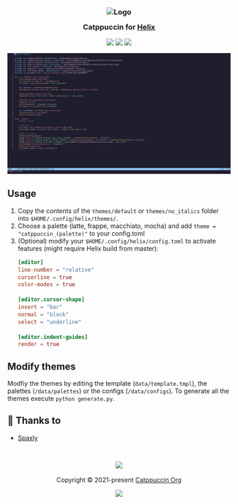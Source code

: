 <h3 align="center">
	<img src="https://raw.githubusercontent.com/catppuccin/catppuccin/main/assets/logos/exports/1544x1544_circle.png" width="100" alt="Logo"/><br/>
	<img src="https://raw.githubusercontent.com/catppuccin/catppuccin/main/assets/misc/transparent.png" height="30" width="0px"/>
	Catppuccin for <a href="https://github.com/helix-editor/helix">Helix</a>
	<img src="https://raw.githubusercontent.com/catppuccin/catppuccin/main/assets/misc/transparent.png" height="30" width="0px"/>
</h3>

<p align="center">
    <a href="https://github.com/catppuccin/helix/stargazers"><img src="https://img.shields.io/github/stars/catppuccin/dunst?colorA=363a4f&colorB=b7bdf8&style=for-the-badge"></a>
    <a href="https://github.com/catppuccin/helix/issues"><img src="https://img.shields.io/github/issues/catppuccin/dunst?colorA=363a4f&colorB=f5a97f&style=for-the-badge"></a>
    <a href="https://github.com/catppuccin/helix/contributors"><img src="https://img.shields.io/github/contributors/catppuccin/dunst?colorA=363a4f&colorB=a6da95&style=for-the-badge"></a>
</p>

![helix preview](assets/preview.png)

## Usage

1. Copy the contents of the `themes/default` or `themes/no_italics` folder into `$HOME/.config/helix/themes/`.
2. Choose a palette (latte, frappe, macchiato, mocha) and add `theme = "catppuccin_(palette)"` to your config.toml
3. (Optional) modify your `$HOME/.config/helix/config.toml` to activate features (might require Helix build from master):
	```toml
	[editor]
	line-number = "relative"
	cursorline = true
	color-modes = true

	[editor.cursor-shape]
	insert = "bar"
	normal = "block"
	select = "underline"

	[editor.indent-guides]
	render = true
	```
	
## Modify themes
Modfiy the themes by editing the template (`data/template.tmpl`), the palettes (`/data/palettes`) or the configs (`/data/configs`).
To generate all the themes execute `python generate.py`.

## 💝 Thanks to

- [Spaxly](https://github.com/Spaxly)

&nbsp;

<p align="center">
	<img src="https://raw.githubusercontent.com/catppuccin/catppuccin/main/assets/footers/gray0_ctp_on_line.svg?sanitize=true" />
</p>

<p align="center">
	Copyright &copy; 2021-present <a href="https://github.com/catppuccin" target="_blank">Catppuccin Org</a>
</p>

<p align="center">
	<a href="https://github.com/catppuccin/catppuccin/blob/main/LICENSE"><img src="https://img.shields.io/static/v1.svg?style=for-the-badge&label=License&message=MIT&logoColor=d9e0ee&colorA=363a4f&colorB=b7bdf8"/></a>
</p>
